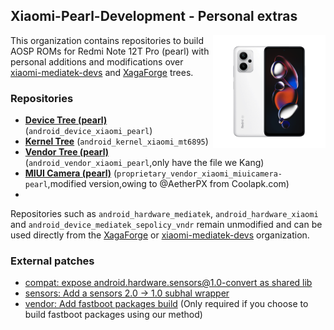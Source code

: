 ## Xiaomi-Pearl-Development - Personal extras
<img align="right" width="180" height="180" src="https://github.com/Xiaomi-Pearl-Development/.github/blob/main/profile/RedmiNote12TPro.png">

This organization contains repositories to build AOSP ROMs for Redmi Note 12T Pro (pearl) with personal additions and modifications over [xiaomi-mediatek-devs](https://github.com/xiaomi-mediatek-devs) and [XagaForge](https://github.com/XagaForge) trees.

### Repositories
* [**Device Tree (pearl)**](https://github.com/Xiaomi-Pearl-Development/android_device_xiaomi_pearl.git) (`android_device_xiaomi_pearl`)
* [**Kernel Tree**](https://github.com/Xiaomi-Pearl-Development/android_kernel_xiaomi_mt6895.git) (`android_kernel_xiaomi_mt6895`)
* [**Vendor Tree (pearl)**](https://github.com/Xiaomi-Pearl-Development/android_vendor_xiaomi_pearl.git) (`android_vendor_xiaomi_pearl`,only have the file we Kang)
* [**MIUI Camera (pearl)**](https://gitlab.com/enceka/proprietary_vendor_xiaomi_miuicamera-pearl) (`proprietary_vendor_xiaomi_miuicamera-pearl`,modified version,owing to @AetherPX from Coolapk.com)
* 
Repositories such as `android_hardware_mediatek`, `android_hardware_xiaomi` and `android_device_mediatek_sepolicy_vndr` remain unmodified and can be used directly from the  [XagaForge](https://github.com/XagaForge) or [xiaomi-mediatek-devs](https://github.com/xiaomi-mediatek-devs) organization.


### External patches
* [compat: expose android.hardware.sensors@1.0-convert as shared lib](https://review.lineageos.org/c/400894)
* [sensors: Add a sensors 2.0 -> 1.0 subhal wrapper](https://github.com/bengris32/android_hardware_lineage_interfaces/commit/cacfae73e44d18f8bba2bbe327d5c0d5cbafe4f1)
* [vendor: Add fastboot packages build](https://github.com/AresOS-UDC/vendor_lineage/commit/19afe7c7e98c9ff5f57c57d09edfa954142e65b6) (Only required if you choose to build fastboot packages using our method)

